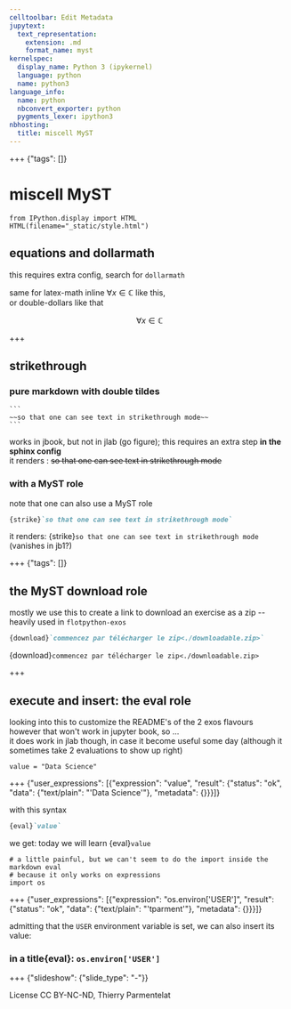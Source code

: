 ```yaml
---
celltoolbar: Edit Metadata
jupytext:
  text_representation:
    extension: .md
    format_name: myst
kernelspec:
  display_name: Python 3 (ipykernel)
  language: python
  name: python3
language_info:
  name: python
  nbconvert_exporter: python
  pygments_lexer: ipython3
nbhosting:
  title: miscell MyST
---
```


+++ {"tags": []}

# miscell MyST

```{code-cell} ipython3
from IPython.display import HTML
HTML(filename="_static/style.html")
```

## equations and dollarmath

this requires extra config, search for `dollarmath`

same for latex-math inline $\forall x\in \mathbb{C}$ like this,  
or double-dollars like that

$$
\forall x\in \mathbb{C}
$$

+++

## strikethrough

### pure markdown with double tildes

    ```
    ~~so that one can see text in strikethrough mode~~
    ```

works in jbook, but not in jlab (go figure); this requires an extra step **in the sphinx config**  
it renders : ~~so that one can see text in strikethrough mode~~

### with a MyST role

note that one can also use a MyST role 

```markdown
{strike}`so that one can see text in strikethrough mode`
```

it renders: {strike}`so that one can see text in strikethrough mode` (vanishes in jb1?)

+++ {"tags": []}

## the MyST download role

mostly we use this to create a link to download an exercise as a zip -- 
heavily used in `flotpython-exos`

```markdown
{download}`commencez par télécharger le zip<./downloadable.zip>`
```

{download}`commencez par télécharger le zip<./downloadable.zip>`

+++

## execute and insert: the eval role

looking into this to customize the README's of the 2 exos flavours  
however that won't work in jupyter book, so ...  
it does work in jlab though, in case it become useful some day (although it sometimes take 2 evaluations to show up right)

```{code-cell} ipython3
value = "Data Science"
```

+++ {"user_expressions": [{"expression": "value", "result": {"status": "ok", "data": {"text/plain": "'Data Science'"}, "metadata": {}}}]}

with this syntax
```markdown
{eval}`value`
```
we get: today we will learn {eval}`value`

```{code-cell} ipython3
# a little painful, but we can't seem to do the import inside the markdown eval
# because it only works on expressions 
import os
```

+++ {"user_expressions": [{"expression": "os.environ['USER']", "result": {"status": "ok", "data": {"text/plain": "'tparment'"}, "metadata": {}}}]}

admitting that the `USER` environment variable is set, we can also insert its value: 

### in a title{eval}: `os.environ['USER']`

+++ {"slideshow": {"slide_type": "-"}}

License CC BY-NC-ND, Thierry Parmentelat
